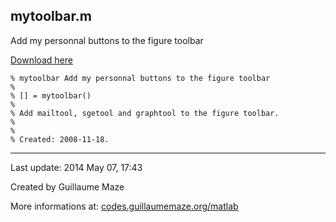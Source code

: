 ## mytoolbar.m ##
Add my personnal buttons to the figure toolbar

[Download here](http://guillaumemaze.googlecode.com/svn/trunk/matlab/codes/graphicxFigures/mytoolbar.m)

```
% mytoolbar Add my personnal buttons to the figure toolbar
%
% [] = mytoolbar()
% 
% Add mailtool, sgetool and graphtool to the figure toolbar.
%
%
% Created: 2008-11-18.
```

---

Last update: 2014 May 07, 17:43

Created by Guillaume Maze

More informations at: [codes.guillaumemaze.org/matlab](http://codes.guillaumemaze.org/matlab)